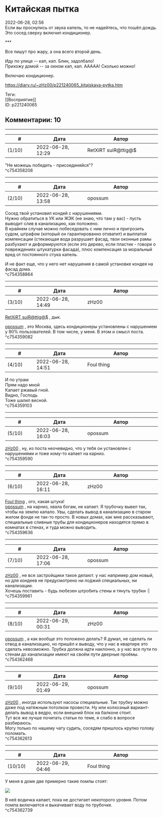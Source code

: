 Китайская пытка
===============

  
2022-06-28, 02:56  
 Если вы проснулись от звука капель, то не надейтесь, что пошёл дождь. Это сосед сверху включил кондиционер.   
   
 \*\*\*   
   
 Все пишут про жару, а она всего второй день.   
   
 Иду по улице -- кап, кап. Блин, задолбало!   
 Прихожу домой -- за окном кап, кап. ААААА! Сколько можно!   
   
 Включаю кондиционер.   
  
<https://diary.ru/~zHz00/p221240065_kitajskaya-pytka.htm>  
  
Теги:  
[[Восприятие]]  
ID: p221240065  


Комментарии: 10
---------------

  


---



|         #         |              Дата              |                     Автор                     |           ID           |
| --- | --- | --- | --- |
| (1/10) | 2022-06-28, 12:29 | RetXiRT suiR@ttig@$ | c754358208 |

  
 "Не можешь победить - присоединяйся"?   
 ^c754358208

---



|         #         |              Дата              |                     Автор                     |           ID           |
| --- | --- | --- | --- |
| (2/10) | 2022-06-28, 13:58 | opossum | c754358864 |

  
 Сосед твой установил кондей с нарушениями.   
 Нужно обратиться в УК или ЖЭК (не знаю, что там у вас) - пусть выводит слив в канализацию, как положено.   
 В крайнем случае можно побеседовать с ним лично и пригрозить судом, штрафом (который он гарантированно отхватит) и выплатой компенсации (стекающая вода разрушает фасад, твои оконные рамы разбухают и деформируются (если это дерево, если пластик - говори о повреждениях штукатурки фасада), плюс компенсация за моральный вред от постоянного стука капель.   
   
 И не факт еще, что у него нет нарушения в самой установке кондея на фасад дома.   
 ^c754358864

---



|         #         |              Дата              |                     Автор                     |           ID           |
| --- | --- | --- | --- |
| (3/10) | 2022-06-28, 14:49 | zHz00 | c754359082 |

  
  [RetXiRT suiR@ttig@$](https://Hellspawn.diary.ru "Atomicautionuclear")  , дык.   
   
  [opossum](https://pssm.diary.ru "змей о двух головах")  , это Москва, здесь кондиционеры установлены с нарушением у 90% пользователей. В том числе, у меня. В этом и смысл поста.   
 ^c754359082

---



|         #         |              Дата              |                     Автор                     |           ID           |
| --- | --- | --- | --- |
| (4/10) | 2022-06-28, 14:51 | Foul thing | c754359103 |

  
 И по утрам   
 Прям надо мной   
 Капает ржавый гной.   
 Видно, Господь   
 Тоже шалил весной.   
 ^c754359103

---



|         #         |              Дата              |                     Автор                     |           ID           |
| --- | --- | --- | --- |
| (5/10) | 2022-06-28, 16:03 | opossum | c754359590 |

  
  [zHz00](https://zHz00.diary.ru "Untitled")  , ну, из поста неочевидно, что у тебя он установлен с нарушениями и тоже кому-то капает на карниз.   
 ^c754359590

---



|         #         |              Дата              |                     Автор                     |           ID           |
| --- | --- | --- | --- |
| (6/10) | 2022-06-28, 16:11 | zHz00 | c754359636 |

  
  [Foul thing](https://foulthing.diary.ru "Temporary Internet Flies")  , ого, какая штука!   
  [opossum](https://pssm.diary.ru "змей о двух головах")  , на карниз, хвала богам, не капает. Я трубочку вывел так, чтобы на землю капало. Увы, сделать вывод в канализацию в старом жилом фонде не так-то просто. В новых домах, как мне рассказывают, специальные сливные трубы для кондиционеров находятся прямо в комнатах в стенах, и туда можно выводить.   
 ^c754359636

---



|         #         |              Дата              |                     Автор                     |           ID           |
| --- | --- | --- | --- |
| (7/10) | 2022-06-28, 17:06 | opossum | c754359961 |

  
  [zHz00](https://zHz00.diary.ru "Untitled")  , не все застройщики такое делают. у нас например дом новый, но для кондеев не предусмотрено ни лоджий специальных, ни канализации.   
 Хочешь поставить - будь любезен штробить стены и тянуть трубки :|   
 ^c754359961

---



|         #         |              Дата              |                     Автор                     |           ID           |
| --- | --- | --- | --- |
| (8/10) | 2022-06-29, 00:31 | zHz00 | c754362468 |

  
  [opossum](https://pssm.diary.ru "змей о двух головах")  , а как вообще это положено делать? Я думал, не сделать ли отвод в канализацию, но пришёл к выводу, что у нас в квартире это сделать невозможно. Трубка должна идти наклонно, а у нас все пути по стенам до канализации имеют на своём пути дверные проёмы.   
 ^c754362468

---



|         #         |              Дата              |                     Автор                     |           ID           |
| --- | --- | --- | --- |
| (9/10) | 2022-06-29, 01:49 | opossum | c754362613 |

  
  [zHz00](https://zHz00.diary.ru "Untitled")  , иногда используют насосы специальные. Так трубку можно даже под натяжным потолком провести. Ну или колхозный вариант- делать вывод в ведро, если внешний блок на балконе стоит.   
 Тут все же лучше почитать статьи по теме, я слабо в вопросе разбираюсь.   
 Могу только по нашему чату судить, соседям пришлось крупко голову поломать.   
 ^c754362613

---



|         #         |              Дата              |                     Автор                     |           ID           |
| --- | --- | --- | --- |
| (10/10) | 2022-06-29, 04:46 | Foul thing | c754362739 |

  
 У меня в доме две примерно такие помпы стоят:   
   
 ![](https://m.media-amazon.com/images/I/61LtIQe+rpL._AC_SL1500_.jpg)   
   
 В неё водичка капает, пока не достигает некоторого уровня. Потом помпа включается и выкачивает воду по трубочке.   
 ^c754362739